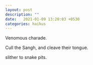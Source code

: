 ```yaml
---
layout: post
description: ""
date:   2021-01-09 13:20:03 +0530
categories: haikus
---
```

Venomous charade.

Cull the Sangh, and cleave their tongue.

slither to snake pits.
